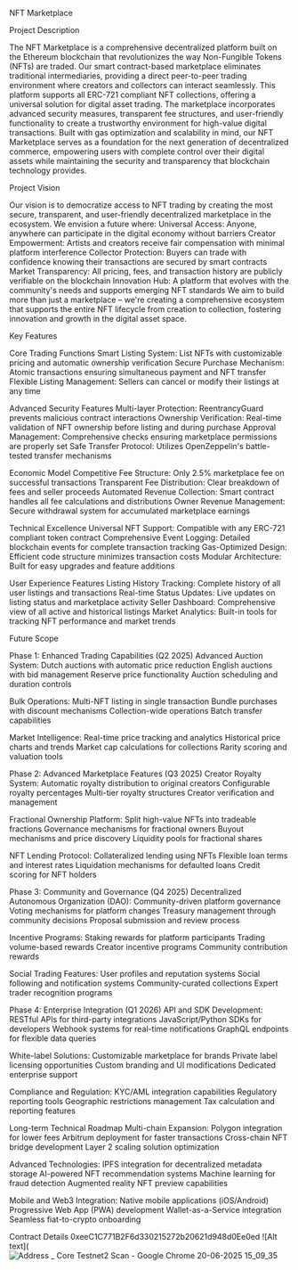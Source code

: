 NFT Marketplace

Project Description

The NFT Marketplace is a comprehensive decentralized platform built on the Ethereum blockchain that revolutionizes the way Non-Fungible Tokens (NFTs) are traded. Our smart contract-based marketplace eliminates traditional intermediaries, providing a direct peer-to-peer trading environment where creators and collectors can interact seamlessly.
This platform supports all ERC-721 compliant NFT collections, offering a universal solution for digital asset trading. The marketplace incorporates advanced security measures, transparent fee structures, and user-friendly functionality to create a trustworthy environment for high-value digital transactions.
Built with gas optimization and scalability in mind, our NFT Marketplace serves as a foundation for the next generation of decentralized commerce, empowering users with complete control over their digital assets while maintaining the security and transparency that blockchain technology provides.

Project Vision

Our vision is to democratize access to NFT trading by creating the most secure, transparent, and user-friendly decentralized marketplace in the ecosystem. We envision a future where:
Universal Access: Anyone, anywhere can participate in the digital economy without barriers
Creator Empowerment: Artists and creators receive fair compensation with minimal platform interference
Collector Protection: Buyers can trade with confidence knowing their transactions are secured by smart contracts
Market Transparency: All pricing, fees, and transaction history are publicly verifiable on the blockchain
Innovation Hub: A platform that evolves with the community's needs and supports emerging NFT standards
We aim to build more than just a marketplace – we're creating a comprehensive ecosystem that supports the entire NFT lifecycle from creation to collection, fostering innovation and growth in the digital asset space.

Key Features

Core Trading Functions
Smart Listing System: List NFTs with customizable pricing and automatic ownership verification
Secure Purchase Mechanism: Atomic transactions ensuring simultaneous payment and NFT transfer
Flexible Listing Management: Sellers can cancel or modify their listings at any time

Advanced Security Features
Multi-layer Protection: ReentrancyGuard prevents malicious contract interactions
Ownership Verification: Real-time validation of NFT ownership before listing and during purchase
Approval Management: Comprehensive checks ensuring marketplace permissions are properly set
Safe Transfer Protocol: Utilizes OpenZeppelin's battle-tested transfer mechanisms

Economic Model
Competitive Fee Structure: Only 2.5% marketplace fee on successful transactions
Transparent Fee Distribution: Clear breakdown of fees and seller proceeds
Automated Revenue Collection: Smart contract handles all fee calculations and distributions
Owner Revenue Management: Secure withdrawal system for accumulated marketplace earnings

Technical Excellence
Universal NFT Support: Compatible with any ERC-721 compliant token contract
Comprehensive Event Logging: Detailed blockchain events for complete transaction tracking
Gas-Optimized Design: Efficient code structure minimizes transaction costs
Modular Architecture: Built for easy upgrades and feature additions

User Experience Features
Listing History Tracking: Complete history of all user listings and transactions
Real-time Status Updates: Live updates on listing status and marketplace activity
Seller Dashboard: Comprehensive view of all active and historical listings
Market Analytics: Built-in tools for tracking NFT performance and market trends

Future Scope

Phase 1: Enhanced Trading Capabilities (Q2 2025)
Advanced Auction System:
Dutch auctions with automatic price reduction
English auctions with bid management
Reserve price functionality
Auction scheduling and duration controls

Bulk Operations:
Multi-NFT listing in single transaction
Bundle purchases with discount mechanisms
Collection-wide operations
Batch transfer capabilities


Market Intelligence:
Real-time price tracking and analytics
Historical price charts and trends
Market cap calculations for collections
Rarity scoring and valuation tools



Phase 2: Advanced Marketplace Features (Q3 2025)
Creator Royalty System:
Automatic royalty distribution to original creators
Configurable royalty percentages
Multi-tier royalty structures
Creator verification and management


Fractional Ownership Platform:
Split high-value NFTs into tradeable fractions
Governance mechanisms for fractional owners
Buyout mechanisms and price discovery
Liquidity pools for fractional shares


NFT Lending Protocol:
Collateralized lending using NFTs
Flexible loan terms and interest rates
Liquidation mechanisms for defaulted loans
Credit scoring for NFT holders



Phase 3: Community and Governance (Q4 2025)
Decentralized Autonomous Organization (DAO):
Community-driven platform governance
Voting mechanisms for platform changes
Treasury management through community decisions
Proposal submission and review process


Incentive Programs:
Staking rewards for platform participants
Trading volume-based rewards
Creator incentive programs
Community contribution rewards


Social Trading Features:
User profiles and reputation systems
Social following and notification systems
Community-curated collections
Expert trader recognition programs



Phase 4: Enterprise Integration (Q1 2026)
API and SDK Development:
RESTful APIs for third-party integrations
JavaScript/Python SDKs for developers
Webhook systems for real-time notifications
GraphQL endpoints for flexible data queries


White-label Solutions:
Customizable marketplace for brands
Private label licensing opportunities
Custom branding and UI modifications
Dedicated enterprise support


Compliance and Regulation:
KYC/AML integration capabilities
Regulatory reporting tools
Geographic restrictions management
Tax calculation and reporting features



Long-term Technical Roadmap
Multi-chain Expansion:
Polygon integration for lower fees
Arbitrum deployment for faster transactions
Cross-chain NFT bridge development
Layer 2 scaling solution optimization


Advanced Technologies:
IPFS integration for decentralized metadata storage
AI-powered NFT recommendation systems
Machine learning for fraud detection
Augmented reality NFT preview capabilities


Mobile and Web3 Integration:
Native mobile applications (iOS/Android)
Progressive Web App (PWA) development
Wallet-as-a-Service integration
Seamless fiat-to-crypto onboarding

Contract Details
0xeeC1C771B2F6d330215272b20621d948d0Ee0ed
![Alt text](![Address _ Core Testnet2 Scan - Google Chrome 20-06-2025 15_09_35](https://github.com/user-attachments/assets/0ef6fb9a-50c2-45d6-9ea8-053370c1af8d)

